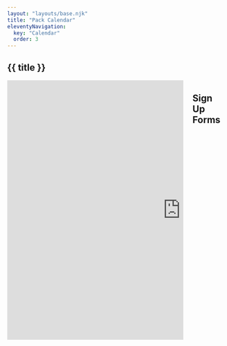 ```yaml
---
layout: "layouts/base.njk"
title: "Pack Calendar"
eleventyNavigation:
  key: "Calendar"
  order: 3
---
```

<section class="section">
  <div class="container">
    <h1 class="title has-text-centered">{{ title }}</h1>
    <div class="columns">
      <div class="column is-three-quarters">
        <iframe src="https://calendar.google.com/calendar/embed?src=f3987831cb013970d61b4e9a496d348a965e9748d99aa729884f2bcc90f56837%40group.calendar.google.com&ctz=America%2FChicago" style="border: 0" width="800" height="600" frameborder="0" scrolling="no"></iframe>
        </div>
      <div class="column is-one-quarter">
        <h2 class="title is-4">Sign Up Forms</h2>
        <div class="content">
          </div>
      </div>
    </div>
  </div>
</section>
